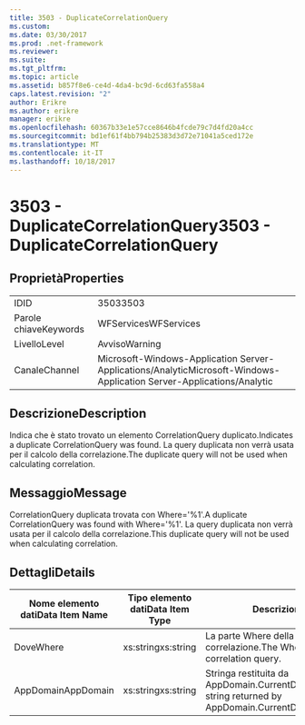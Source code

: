 ```yaml
---
title: 3503 - DuplicateCorrelationQuery
ms.custom: 
ms.date: 03/30/2017
ms.prod: .net-framework
ms.reviewer: 
ms.suite: 
ms.tgt_pltfrm: 
ms.topic: article
ms.assetid: b857f8e6-ce4d-4da4-bc9d-6cd63fa558a4
caps.latest.revision: "2"
author: Erikre
ms.author: erikre
manager: erikre
ms.openlocfilehash: 60367b33e1e57cce8646b4fcde79c7d4fd20a4cc
ms.sourcegitcommit: bd1ef61f4bb794b25383d3d72e71041a5ced172e
ms.translationtype: MT
ms.contentlocale: it-IT
ms.lasthandoff: 10/18/2017
---
```

# <a name="3503---duplicatecorrelationquery"></a><span data-ttu-id="d7936-102">3503 - DuplicateCorrelationQuery</span><span class="sxs-lookup"><span data-stu-id="d7936-102">3503 - DuplicateCorrelationQuery</span></span>
## <a name="properties"></a><span data-ttu-id="d7936-103">Proprietà</span><span class="sxs-lookup"><span data-stu-id="d7936-103">Properties</span></span>  
  
|||  
|-|-|  
|<span data-ttu-id="d7936-104">ID</span><span class="sxs-lookup"><span data-stu-id="d7936-104">ID</span></span>|<span data-ttu-id="d7936-105">3503</span><span class="sxs-lookup"><span data-stu-id="d7936-105">3503</span></span>|  
|<span data-ttu-id="d7936-106">Parole chiave</span><span class="sxs-lookup"><span data-stu-id="d7936-106">Keywords</span></span>|<span data-ttu-id="d7936-107">WFServices</span><span class="sxs-lookup"><span data-stu-id="d7936-107">WFServices</span></span>|  
|<span data-ttu-id="d7936-108">Livello</span><span class="sxs-lookup"><span data-stu-id="d7936-108">Level</span></span>|<span data-ttu-id="d7936-109">Avviso</span><span class="sxs-lookup"><span data-stu-id="d7936-109">Warning</span></span>|  
|<span data-ttu-id="d7936-110">Canale</span><span class="sxs-lookup"><span data-stu-id="d7936-110">Channel</span></span>|<span data-ttu-id="d7936-111">Microsoft-Windows-Application Server-Applications/Analytic</span><span class="sxs-lookup"><span data-stu-id="d7936-111">Microsoft-Windows-Application Server-Applications/Analytic</span></span>|  
  
## <a name="description"></a><span data-ttu-id="d7936-112">Descrizione</span><span class="sxs-lookup"><span data-stu-id="d7936-112">Description</span></span>  
 <span data-ttu-id="d7936-113">Indica che è stato trovato un elemento CorrelationQuery duplicato.</span><span class="sxs-lookup"><span data-stu-id="d7936-113">Indicates a duplicate CorrelationQuery was found.</span></span> <span data-ttu-id="d7936-114">La query duplicata non verrà usata per il calcolo della correlazione.</span><span class="sxs-lookup"><span data-stu-id="d7936-114">The duplicate query will not be used when calculating correlation.</span></span>  
  
## <a name="message"></a><span data-ttu-id="d7936-115">Messaggio</span><span class="sxs-lookup"><span data-stu-id="d7936-115">Message</span></span>  
 <span data-ttu-id="d7936-116">CorrelationQuery duplicata trovata con Where='%1'.</span><span class="sxs-lookup"><span data-stu-id="d7936-116">A duplicate CorrelationQuery was found with Where='%1'.</span></span> <span data-ttu-id="d7936-117">La query duplicata non verrà usata per il calcolo della correlazione.</span><span class="sxs-lookup"><span data-stu-id="d7936-117">This duplicate query will not be used when calculating correlation.</span></span>  
  
## <a name="details"></a><span data-ttu-id="d7936-118">Dettagli</span><span class="sxs-lookup"><span data-stu-id="d7936-118">Details</span></span>  
  
|<span data-ttu-id="d7936-119">Nome elemento dati</span><span class="sxs-lookup"><span data-stu-id="d7936-119">Data Item Name</span></span>|<span data-ttu-id="d7936-120">Tipo elemento dati</span><span class="sxs-lookup"><span data-stu-id="d7936-120">Data Item Type</span></span>|<span data-ttu-id="d7936-121">Descrizione</span><span class="sxs-lookup"><span data-stu-id="d7936-121">Description</span></span>|  
|--------------------|--------------------|-----------------|  
|<span data-ttu-id="d7936-122">Dove</span><span class="sxs-lookup"><span data-stu-id="d7936-122">Where</span></span>|<span data-ttu-id="d7936-123">xs:string</span><span class="sxs-lookup"><span data-stu-id="d7936-123">xs:string</span></span>|<span data-ttu-id="d7936-124">La parte Where della query di correlazione.</span><span class="sxs-lookup"><span data-stu-id="d7936-124">The Where portion of the correlation query.</span></span>|  
|<span data-ttu-id="d7936-125">AppDomain</span><span class="sxs-lookup"><span data-stu-id="d7936-125">AppDomain</span></span>|<span data-ttu-id="d7936-126">xs:string</span><span class="sxs-lookup"><span data-stu-id="d7936-126">xs:string</span></span>|<span data-ttu-id="d7936-127">Stringa restituita da AppDomain.CurrentDomain.FriendlyName.</span><span class="sxs-lookup"><span data-stu-id="d7936-127">The string returned by AppDomain.CurrentDomain.FriendlyName.</span></span>|
